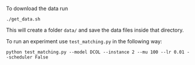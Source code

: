 To download the data run
```
./get_data.sh
```
This will create a folder `data/` and save the data files inside that directory.

To run an experiment use `test_matching.py` in the following way:
```
python test_matching.py --model DCOL --instance 2 --mu 100 --lr 0.01 --scheduler False
```

